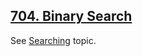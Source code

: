 ## [704. Binary Search](https://leetcode.com/problems/binary-search/)

See [Searching](../topics/binary-search.md#binary-search) topic.